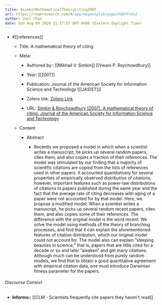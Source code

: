 ```yaml
---
title: @simkinMathematicalTheoryCiting2007
url: https://roamresearch.com/#/app/megacoglab/page/KGDVFvVv2
author: Joel Chan
date: Sun Aug 09 2020 21:37:57 GMT-0400 (Eastern Daylight Time)
---
```


- #[[references]]

    - Title: A mathematical theory of citing

    - Meta:

        - Authored by:: [[Mikhail V. Simkin]] [[Vwani P. Roychowdhury]]

        - Year: [[2007]]

        - Publication: Journal of the American Society for Information Science and Technology ([[JASIST]])

        - Zotero link: [Zotero Link](zotero://select/items/1_F52FGTDC)

        - URL: [Simkin & Roychowdhury (2007). A mathematical theory of citing. Journal of the American Society for Information Science and Technology](https://onlinelibrary.wiley.com/doi/abs/10.1002/asi.20653)

    - Content

        - Abstract

            - Recently we proposed a model in which when a scientist writes a manuscript, he picks up several random papers, cites them, and also copies a fraction of their references. The model was stimulated by our finding that a majority of scientific citations are copied from the lists of references used in other papers. It accounted quantitatively for several properties of empirically observed distribution of citations; however, important features such as power-law distributions of citations to papers published during the same year and the fact that the average rate of citing decreases with aging of a paper were not accounted for by that model. Here, we propose a modified model: When a scientist writes a manuscript, he picks up several random recent papers, cites them, and also copies some of their references. The difference with the original model is the word recent. We solve the model using methods of the theory of branching processes, and find that it can explain the aforementioned features of citation distribution, which our original model could not account for. The model also can explain “sleeping beauties in science;” that is, papers that are little cited for a decade or so and later “awaken” and get many citations. Although much can be understood from purely random models, we find that to obtain a good quantitative agreement with empirical citation data, one must introduce Darwinian fitness parameter for the papers.

###### Discourse Context

- **Informs::** [[CLM - Scientists frequently cite papers they haven't read]]
